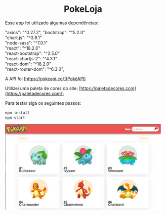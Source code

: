 <h1 align="center"> PokeLoja </h1>

Esse app foi utilizado algumas dependências:

"axios": "^0.27.2",
    "bootstrap": "^5.2.0"
    <br>
    "chart.js": "^3.9.1"
    <br>
    "node-sass": "^7.0.1"
    <br>
    "react": "^18.2.0"
    <br>
    "react-bootstrap": "^2.5.0"
    <br>
    "react-chartjs-2": "^4.3.1"
    <br>
    "react-dom": "^18.2.0"
    <br>
    "react-router-dom": "^6.3.0",

A API foi [https://pokeapi.co/](PokéAPI)

Utilizei uma paleta de cores do site:
[https://paletadecores.com](https://paletadecores.com/)

Para testar siga os seguintes passos:

    npm install
    npm start

<img src="./indexPokeloja.jpg" alt="Capa"/>